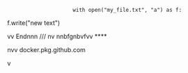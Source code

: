                         with open("my_file.txt", "a") as f:
   f.write("new text")

vv 
Endnnn
/// 
    nv
  nnbfgnbvfvv ****
             
          
   
nvv   docker.pkg.github.com    
 
    
  v     
       
      
 
    
  
  
  
    
   
 
  

 
     
  
 
 
